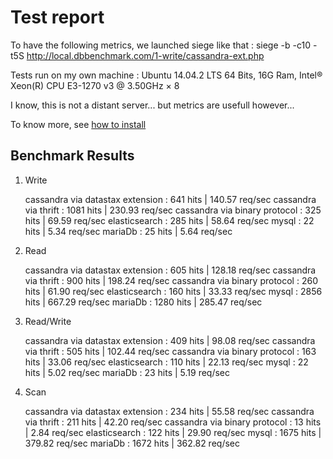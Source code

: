 Test report
===========

To have the following metrics, we launched siege like that : siege -b -c10 -t5S http://local.dbbenchmark.com/1-write/cassandra-ext.php

Tests run on my own machine : Ubuntu 14.04.2 LTS 64 Bits, 16G Ram, Intel® Xeon(R) CPU E3-1270 v3 @ 3.50GHz × 8

I know, this is not a distant server... but metrics are usefull however...

To know more, see [how to install](docs/install.md)

Benchmark Results
----------------

1) Write

    cassandra via datastax extension  :  641 hits | 140.57 req/sec
    cassandra via thrift              : 1081 hits | 230.93 req/sec
    cassandra via binary protocol     :  325 hits |  69.59 req/sec
    elasticsearch                     :  285 hits |  58.64 req/sec
    mysql                             :   22 hits |   5.34 req/sec
    mariaDb                           :   25 hits |   5.64 req/sec

2) Read

    cassandra via datastax extension  :  605 hits | 128.18 req/sec
    cassandra via thrift              :  900 hits | 198.24 req/sec
    cassandra via binary protocol     :  260 hits |  61.90 req/sec
    elasticsearch                     :  160 hits |  33.33 req/sec
    mysql                             : 2856 hits | 667.29 req/sec
    mariaDb                           : 1280 hits | 285.47 req/sec

3) Read/Write

    cassandra via datastax extension  :  409 hits |  98.08 req/sec
    cassandra via thrift              :  505 hits | 102.44 req/sec
    cassandra via binary protocol     :  163 hits |  33.06 req/sec
    elasticsearch                     :  110 hits |  22.13 req/sec
    mysql                             :   22 hits |   5.02 req/sec
    mariaDb                           :   23 hits |   5.19 req/sec

4) Scan

    cassandra via datastax extension  :  234 hits |  55.58 req/sec
    cassandra via thrift              :  211 hits |  42.20 req/sec
    cassandra via binary protocol     :   13 hits |   2.84 req/sec
    elasticsearch                     :  122 hits |  29.90 req/sec
    mysql                             : 1675 hits | 379.82 req/sec
    mariaDb                           : 1672 hits | 362.82 req/sec

